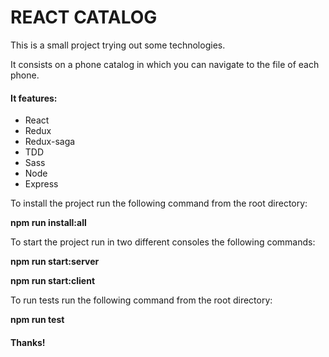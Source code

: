 <h1>REACT CATALOG</h1>

<p>This is a small project trying out some technologies.<p>

<p>It consists on a phone catalog in which you can navigate to the file of each phone.</p>

<h4>It features: </h4>
<ul>
  <li>React</li>
  <li>Redux</li>
  <li>Redux-saga</li>
  <li>TDD</li>
  <li>Sass</li>
  <li>Node</li>
  <li>Express</li>
</ul>

<p> To install the project run the following command from the root directory:</p>
<p><strong> npm run install:all </strong></p>

<p> To start the project run in two different consoles the following commands:</p>
<p><strong> npm run start:server </strong></p>
<p><strong> npm run start:client </strong></p>

<p> To run tests run the following command from the root directory:</p>
<p><strong> npm run test </strong></p>


<h4> Thanks!</h4>
